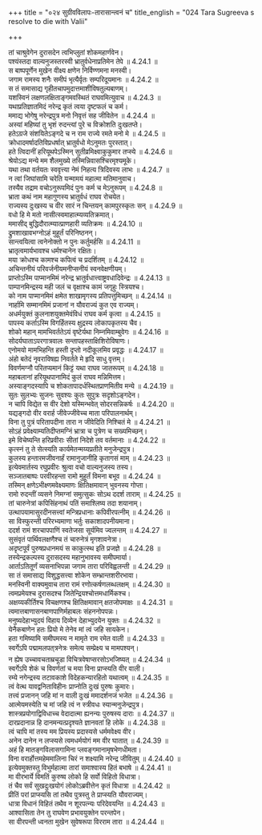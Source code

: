 +++
title = "०२४ सुग्रीवविलापः-तारासान्त्वनं च"
title_english = "024 Tara Sugreeva s resolve to die with Valii"

+++


  
तां चाश्रुवेगेन दुरासदेन त्वभिप्लुतां शोकमहार्णवेन।  
पश्यंस्तदा वाल्यनुजस्तरस्वी भ्रातुर्वधेनाप्रतिमेन तेपे ॥ 4.24.1 ॥   
स बाष्पपूर्णेन मुखेन वीक्ष्य क्षणेन निर्विण्णमना मनस्वी।  
जगाम रामस्य शनैः समीपं भृत्यैर्वृतः सम्परिदूयमानः ॥ 4.24.2 ॥   
स तं समासाद्य गृहीतचापमुदात्तमाशीविषतुल्यबाणम्।  
यशस्विनं लक्षणलक्षिताङ्गमवस्थितं राघवमित्युवाच ॥ 4.24.3 ॥   
यथाप्रतिज्ञातमिदं नरेन्द्र कृतं त्वया दृष्टफलं च कर्म।  
ममाद्य भोगेषु नरेन्द्रपुत्र मनो निवृत्तं सह जीवितेन ॥ 4.24.4 ॥   
अस्यां महिष्यां तु भृशं रुदन्त्यां पुरे च विक्रोशति दुःखतप्ते।  
हतेऽग्रजे संशयितेऽङ्गदे च न राम राज्ये रमते मनो मे ॥ 4.24.5 ॥   
क्रोधादमर्षादतिविप्रधर्षात् भ्रातुर्वधो मेऽनुमतः पुरस्तात्।  
हते त्विदानीं हरियूथपेऽस्मिन् सुतीव्रमिक्ष्वाकुकुमार तप्स्ये ॥ 4.24.6 ॥   
श्रेयोऽद्य मन्ये मम शैलमुख्ये तस्मिन्निवासश्चिरमृश्यमूके।  
यथा तथा वर्तयतः स्ववृत्त्या नेमं निहत्य त्रिदिवस्य लाभः ॥ 4.24.7 ॥   
न त्वां जिघांसामि चरेति यन्मामयं महात्मा मतिमानुवाच।  
तस्यैव तद्राम वचोऽनुरूपमिदं पुनः कर्म च मेऽनुरूपम् ॥ 4.24.8 ॥   
भ्राता कथं नाम महागुणस्य भ्रातुर्वधं राघव रोचयेत।  
राज्यस्य दुःखस्य च वीर सारं न चिन्तयन् कामपुरस्कृतः सन् ॥ 4.24.9 ॥   
वधो हि मे मतो नासीत्स्वमाहात्म्यव्यतिक्रमात्।  
ममासीद् बुद्धिदौरात्म्यात्प्राणहारी व्यतिक्रमः ॥ 4.24.10 ॥   
द्रुमशाखावभग्नोऽहं मुहूर्तं परिनिष्ठनन्।  
सान्त्वयित्वा त्वनेनोक्तो न पुनः कर्तुमर्हसि ॥ 4.24.11 ॥   
भ्रातृत्वमार्यभावश्च धर्मश्चानेन रक्षितः।  
मया क्रोधश्च कामश्च कपित्वं च प्रदर्शितम् ॥ 4.24.12 ॥   
अचिन्तनीयं परिवर्जनीयमनीप्सनीयं स्वनवेक्षणीयम्।  
प्राप्तोऽस्मि पाप्मानमिमं नरेन्द्र भ्रातुर्वधात्त्वाष्ट्रवधादिवेन्द्रः ॥ 4.24.13 ॥   
पाम्पानमिन्द्रस्य मही जलं च वृक्षाश्च कामं जगृहुः स्त्रियश्च।  
को नाम पाप्मानमिमं क्षमेत शाखामृगस्य प्रतिपत्तुमिच्छन् ॥ 4.24.14 ॥   
नार्हामि सम्मानमिमं प्रजानां न यौवराज्यं कुत एव राज्यम्।  
अधर्मयुक्तं कुलनाशयुक्तमेवंविधं राघव कर्म कृत्वा ॥ 4.24.15 ॥   
पापस्य कर्ताऽस्मि विगर्हितस्य क्षुद्रस्य लोकापकृतस्य चैव।  
शोको महान् मामभिवर्ततेऽयं वृष्टेर्यथा निम्नमिवाम्बुवेगः ॥ 4.24.16 ॥   
सोदर्यघाताऽपरगात्रवालः सन्तापहस्ताक्षिशिरोविषाणः।  
एनोमयो मामभिहन्ति हस्ती दृप्तो नदीकूलमिव प्रवृद्धः ॥ 4.24.17 ॥   
अंहो बतेदं नृवराविषह्य निवर्तते मे हृदि साधु वृत्तम्।  
विवर्णमग्नौ परितप्यमानं किट्टं यथा राघव जातरूपम् ॥ 4.24.18 ॥   
महाबलानां हरियूथपानामिदं कुलं राघव मन्निमित्तम।  
अस्याङ्गदस्यापि च शोकतापादर्धस्थितप्राणमितीव मन्ये ॥ 4.24.19 ॥   
सुतः सुलभ्यः सुजनः सुवश्यः कुतः सुपुत्रः सदृशोऽङ्गदेन।  
न चापि विद्येत स वीर देशो यस्मिन्भवेत् सोदरसन्निकर्षः ॥ 4.24.20 ॥   
यद्यङ्गदो वीर वरार्ह जीवेज्जीवेच्च माता परिपालनार्थम्।  
विना तु पुत्रं परितापदीना तारा न जीवेदिति निश्चितं मे ॥ 4.24.21 ॥   
सोऽहं प्रवेक्ष्याम्यतिदीप्तमग्निं भ्रात्रा च पुत्रेण च सख्यमिच्छन्।  
इमे विचेष्यन्ति हरिप्रवीराः सीतां निदेशे तव वर्तमानाः ॥ 4.24.22 ॥   
कृत्स्नं तु ते सेत्स्यति कार्यमेतन्मय्यप्रतीते मनुजेन्द्रपुत्र।  
कुलस्य हन्तारमजीवनार्हं रामानुजानीहि कृतागसं माम् ॥ 4.24.23 ॥   
इत्येवमार्तस्य रघुप्रवीरः श्रुत्वा वचो वाल्यनुजस्य तस्य।  
सञ्जातबाष्पः परवीरहन्ता रामो मुहूर्तं विमना बभूव ॥ 4.24.24 ॥   
तस्मिन् क्षणेऽभीक्ष्णमवेक्ष्यमाणः क्षितिक्षमावान् भुवनस्य गोप्ता।  
रामो रुदन्तीं व्यसने निमग्नां समुत्सुकः सोऽथ ददर्श ताराम् ॥ 4.24.25 ॥   
तां चारुनेत्रां कपिसिंहनाथं पतिं समाश्लिष्य तदा शयानाम्।  
उत्थापयामासुरदीनसत्त्वां मन्त्रिप्रधानाः कपिवीरपत्नीम् ॥ 4.24.26 ॥   
सा विस्फुरन्ती परिरभ्यमाणा भर्तुः सकाशादपनीयमाना।  
ददर्श रामं शरचापपाणिं स्वतेजसा सूर्यमिव ज्वलन्तम् ॥ 4.24.27 ॥   
सुसंवृतं पार्थिवलक्षणैश्च तं चारुनेत्रं मृगशावनेत्रा।  
अदृष्टपूर्वं पुरुषप्रधानमयं स काकुत्स्थ इति प्रजज्ञे ॥ 4.24.28 ॥   
तस्येन्द्रकल्पस्य दुरासदस्य महानुभावस्य समीपमार्या।  
आर्ताऽतितूर्णं व्यसनाभिपन्ना जगाम तारा परिविह्वलन्ती ॥ 4.24.29 ॥   
सा तं समासाद्य विशुद्धसत्त्वा शोकेन सम्भ्रान्तशरीरभावा।  
मनस्विनी वाक्यमुवाच तारा रामं रणोत्कर्षणलब्धलक्षम् ॥ 4.24.30 ॥   
त्वमप्रमेयश्च दुरासदश्च जितेन्द्रियश्चोत्तमधार्मिकश्च।  
अक्षय्यकीर्तिश्च विचक्षणश्च क्षितिक्षमावान् क्षतजोपमाक्षः ॥ 4.24.31 ॥   
त्वमात्तबाणासनबाणपाणिर्महाबलः संहननोपपन्नः।  
मनुष्यदेहाभ्युदयं विहाय दिव्येन देहाभ्युदयेन युक्तः ॥ 4.24.32 ॥   
येनैकबाणेन हतः प्रियो मे तेनेव मां त्वं जहि सायकेन।  
हता गमिष्यामि समीपमस्य न मामृते राम रमेत वाली ॥ 4.24.33 ॥   
स्वर्गेऽपि पद्मामलपत्त्रनेत्रः समेत्य सम्प्रेक्ष्य च मामपश्यन्।  
न ह्येष उच्चावचताम्रचूडा विचित्रवेषाप्सरसोऽभजिष्यत् ॥ 4.24.34 ॥   
स्वर्गेऽपि शेकं च विवर्णतां च मया विना प्राप्स्यति वीर वाली।  
रम्ये नगेन्द्रस्य तटावकाशे विदेहकन्यारहितो यथात्वम् ॥ 4.24.35 ॥   
त्वं वेत्थ यावद्वनिताविहीनः प्राप्नोति दुःखं पुरुषः कुमारः।  
तत्त्वं प्रजानन् जहि मां न वाली दुःखं ममादर्शनजं भजेत ॥ 4.24.36 ॥   
आत्मेयमस्येति च मां जहि त्वं न स्त्रीवधः स्यान्मनुजेन्द्रपुत्र।  
शास्त्रप्रयोगाद्विविधाच्च वेदादात्मा ह्यनन्यः पुरुषस्य दाराः ॥ 4.24.37 ॥   
दारप्रदानान्न हि दानमन्यत्प्रदृश्यते ज्ञानवतां हि लोके ॥ 4.24.38 ॥   
त्वं चापि मां तस्य मम प्रियस्य प्रदास्यसे धर्ममवेक्ष्य वीर।  
अनेन दानेन न लप्स्यसे त्वमधर्मयोगं मम वीर घातात् ॥ 4.24.39 ॥   
अहं हि मातङ्गविलासगामिना प्लवङ्गमानामृषभेणधीमता।  
विना वरार्होत्तमहेममालिना चिरं न शक्ष्यामि नरेन्द्र जीवितुम् ॥ 4.24.40 ॥   
इत्येवमुक्तस्तु विभुर्महात्मा तारां समाश्वास्य हितं बभाषे ॥ 4.24.41 ॥   
मा वीरभार्ये विमतिं कुरुष्व लोको हि सर्वो विहितो विधात्रा।  
तं चैव सर्वं सुखदुःखयोगं लोकोऽब्रवीत्तेन कृतं विधात्रा ॥ 4.24.42 ॥   
प्रीतिं परां प्राप्स्यसि तां तथैव पुत्रस्तु ते प्राप्स्यति यौवराज्यम्।  
धात्रा विधानं विहितं तथैव न शूरपत्न्यः परिदेवयन्ति ॥ 4.24.43 ॥   
आश्वासिता तेन तु राघवेण प्रभावयुक्तेन परन्तपेन।  
सा वीरपन्ती ध्वनता मुखेन सुवेषरूपा विरराम तारा ॥ 4.24.44 ॥   
